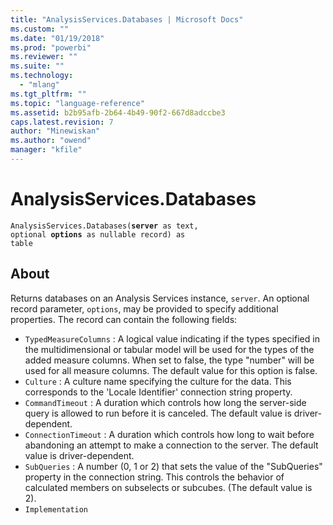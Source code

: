 ```yaml
---
title: "AnalysisServices.Databases | Microsoft Docs"
ms.custom: ""
ms.date: "01/19/2018"
ms.prod: "powerbi"
ms.reviewer: ""
ms.suite: ""
ms.technology: 
  - "mlang"
ms.tgt_pltfrm: ""
ms.topic: "language-reference"
ms.assetid: b2b95afb-2b64-4b49-90f2-667d8adccbe3
caps.latest.revision: 7
author: "Minewiskan"
ms.author: "owend"
manager: "kfile"
---
```

# AnalysisServices.Databases
<code>AnalysisServices.Databases(**server** as text, optional **options** as nullable record) as table</code>

## About
Returns databases on an Analysis Services instance, <code>server</code>. An optional record parameter, <code>options</code>, may be provided to specify additional properties. The record can contain the following fields: 
* <code>TypedMeasureColumns</code> : A logical value indicating if the types specified in the multidimensional or tabular model will be used for the types of the added measure columns. When set to false, the type &quot;number&quot; will be used for all measure columns. The default value for this option is false. 
* <code>Culture</code> : A culture name specifying the culture for the data. This corresponds to the &#39;Locale Identifier&#39; connection string property.
* <code>CommandTimeout</code> : A duration which controls how long the server-side query is allowed to run before it is canceled. The default value is driver-dependent.
* <code>ConnectionTimeout</code> : A duration which controls how long to wait before abandoning an attempt to make a connection to the server. The default value is driver-dependent.
* <code>SubQueries</code> : A number (0, 1 or 2) that sets the value of the &quot;SubQueries&quot; property in the connection string. This controls the behavior of calculated members on subselects or subcubes. (The default value is 2).
* <code>Implementation</code>
